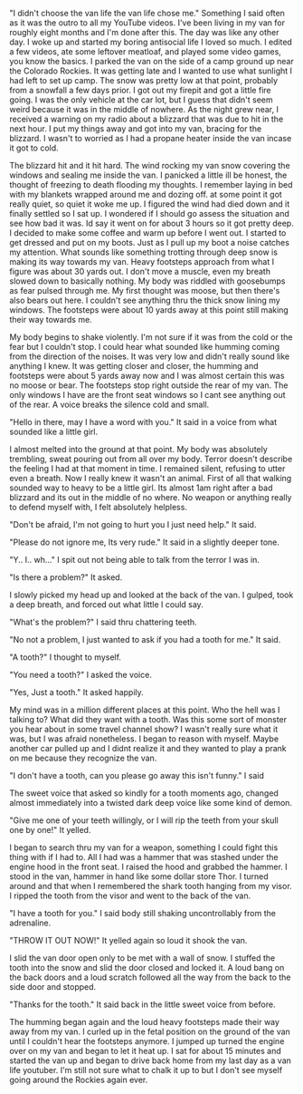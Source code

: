 "I didn't choose the van life the van life chose me." Something I said often as it was the outro to all my YouTube videos. I've been living in my van for roughly eight months and I'm done after this. The day was like any other day. I woke up and started my boring antisocial life I loved so much. I edited a few videos, ate some leftover meatloaf, and played some video games, you know the basics. I parked the van on the side of a camp ground up near the Colorado Rockies. It was getting late and I wanted to use what sunlight I had left to set up camp. The snow was pretty low at that point, probably from a snowfall a few days prior. I got out my firepit and got a little fire going. I was the only vehicle at the car lot, but I guess that didn't seem weird because it was in the middle of nowhere. As the night grew near, I received a warning on my radio about a blizzard that was due to hit in the next hour. I put my things away and got into my van, bracing for the blizzard. I wasn't to worried as I had a propane heater inside the van incase it got to cold.

The blizzard hit and it hit hard. The wind rocking my van snow covering the windows and sealing me inside the van. I panicked a little ill be honest, the thought of freezing to death flooding my thoughts. I remember laying in bed with my blankets wrapped around me and dozing off. at some point it got really quiet, so quiet it woke me up. I figured the wind had died down and it finally settled so I sat up. I wondered if I should go assess the situation and see how bad it was. Id say it went on for about 3 hours so it got pretty deep. I decided to make some coffee and warm up before I went out. I started to get dressed and put on my boots. Just as I pull up my boot a noise catches my attention. What sounds like something trotting through deep snow is making its way towards my van. Heavy footsteps approach from what I figure was about 30 yards out. I don't move a muscle, even my breath slowed down to basically nothing. My body was riddled with goosebumps as fear pulsed through me. My first thought was moose, but then there's also bears out here. I couldn't see anything thru the thick snow lining my windows. The footsteps were about 10 yards away at this point still making their way towards me.

My body begins to shake violently. I'm not sure if it was from the cold or the fear but I couldn't stop. I could hear what sounded like humming coming from the direction of the noises. It was very low and didn't really sound like anything I knew. It was getting closer and closer, the humming and footsteps were about 5 yards away now and I was almost certain this was no moose or bear. The footsteps stop right outside the rear of my van. The only windows I have are the front seat windows so I cant see anything out of the rear. A voice breaks the silence cold and small.

"Hello in there, may I have a word with you." It said in a voice from what sounded like a little girl.

I almost melted into the ground at that point. My body was absolutely trembling, sweat pouring out from all over my body. Terror doesn't describe the feeling I had at that moment in time. I remained silent, refusing to utter even a breath. Now I really knew it wasn't an animal. First of all that walking sounded way to heavy to be a little girl. Its almost 1am right after a bad blizzard and its out in the middle of no where. No weapon or anything really to defend myself with, I felt absolutely helpless.

"Don't be afraid, I'm not going to hurt you I just need help." It said.

"Please do not ignore me, Its very rude." It said in a slightly deeper tone.

"Y.. I.. wh..." I spit out not being able to talk from the terror I was in.

"Is there a problem?" It asked.

I slowly picked my head up and looked at the back of the van. I gulped, took a deep breath, and forced out what little I could say.

"What's the problem?" I said thru chattering teeth.

"No not a problem, I just wanted to ask if you had a tooth for me." It said.

"A tooth?" I thought to myself.

"You need a tooth?" I asked the voice.

"Yes, Just a tooth." It asked happily.

My mind was in a million different places at this point. Who the hell was I talking to? What did they want with a tooth. Was this some sort of monster you hear about in some travel channel show? I wasn't really sure what it was, but I was afraid nonetheless. I began to reason with myself. Maybe another car pulled up and I didnt realize it and they wanted to play a prank on me because they recognize the van.

"I don't have a tooth, can you please go away this isn't funny." I said

The sweet voice that asked so kindly for a tooth moments ago, changed almost immediately into a twisted dark deep voice like some kind of demon.

"Give me one of your teeth willingly, or I will rip the teeth from your skull one by one!" It yelled.

I began to search thru my van for a weapon, something I could fight this thing with if I had to. All I had was a hammer that was stashed under the engine hood in the front seat. I raised the hood and grabbed the hammer. I stood in the van, hammer in hand like some dollar store Thor. I turned around and that when I remembered the shark tooth hanging from my visor. I ripped the tooth from the visor and went to the back of the van.

"I have a tooth for you." I said body still shaking uncontrollably from the adrenaline.

"THROW IT OUT NOW!" It yelled again so loud it shook the van.

I slid the van door open only to be met with a wall of snow. I stuffed the tooth into the snow and slid the door closed and locked it. A loud bang on the back doors and a loud scratch followed all the way from the back to the side door and stopped.

"Thanks for the tooth." It said back in the little sweet voice from before.

The humming began again and the loud heavy footsteps made their way away from my van. I curled up in the fetal position on the ground of the van until I couldn't hear the footsteps anymore. I jumped up turned the engine over on my van and began to let it heat up. I sat for about 15 minutes and started the van up and began to drive back home from my last day as a van life youtuber. I'm still not sure what to chalk it up to but I don't see myself going around the Rockies again ever.